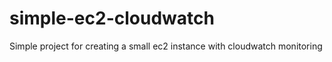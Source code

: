 # simple-ec2-cloudwatch
Simple project for creating a small ec2 instance with cloudwatch monitoring

